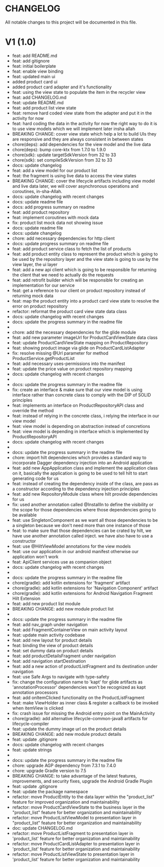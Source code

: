 # CHANGELOG

All notable changes to this project will be documented in this file.

# V1 (1.0)

- feat: add README.md
- feat: add gitignore
- feat: initial boilerplate
- feat: enable view binding
- feat: updated main ui
- added product card ui
- added product card adapter and it's functionality
- feat: using the view state to populate the item in the recycler view
- feat: add CHANGELOG.md
- feat: update README.md
- feat: add product list view state
- feat: remove hard coded view state from the adapter and put it in the activity for now
- feat: hard coding the data in the activity for now
  the right way to do it is to use view models which we will implement later insha allah
- BREAKING CHANGE: cover view state which help a lot to build UIs
  they are responsive and they are always consistent in between states
- chore(deps): add dependencies for the view model and the live data
- chore(deps): bump core-ktx from 1.7.0 to 1.9.0
- chore(sdk): update targetSdkVersion from 32 to 33
- chore(sdk): set compileSdkVersion from 32 to 33
- docs: update changelog
- feat: add a view model for our product list
- feat: the fragment is using live data to access the view states
- BREAKING CHANGE: cover the lifecycle artifacts including view model and live data later, we will
  cover asynchronous operations and coroutines, in-sha-Allah.
- docs: update changelog with recent changes
- docs: update readme file
- docs: add progress summary on readme
- feat: add product repository
- feat: implement coroutines with mock data
- fix: product list mock data not showing issue
- docs: update readme file
- docs: update changelog
- chore: add necessary dependencies for http client
- docs: update progress summary on readme file
- feat: add product service class to fetch the list of products
- feat: add product entity class to represent the product which is going to be used by the
  repository layer and the view state is going to use by the view layer, the ui layer
- feat: add a new api client which is going to be responsible for returning the client that we need
  to actually do the requests
- feat: add retrofit builder which will be responsible for creating an implementation for our
  service
- feat: get a reference to our client on product repository instead of returning mock data
- feat: map the product entity into a product card view state to resolve the error on product
  repository
- refactor: reformat the product card view state data class
- docs: update changelog with recent changes
- docs: update the progress summary in the readme file
-
- chore: add the necessary dependencies for the glide module
- feat: add new parameter imageUrl for ProductCardViewState data class
- feat: update ProductCardViewState mapping on ProductRepository
- feat: showing product image via glide on ProductCardListAdapter
- fix: resolve missing @Url parameter for method ProductService.getProductList
- feat: add necessary uses-permissions into the manifest
- feat: update the price value on product repository mapping
- docs: update changelog with recent changes
-
- docs: update the progress summary in the readme file
- fix: create an interface & make sure that our view model is using interface rather than concrete
  class to comply with the DIP of SOLID principles
- feat: implements an interface on ProductRepositoryAPI class and override the method
- feat: instead of relying in the concrete class, i relying the interface in our view model
- feat: view model is depending on abstraction instead of concretions
- feat: view model is depending in interface which is implemented by ProductRepositoryAPI
- docs: update changelog with recent changes
-
- docs: update the progress summary in the readme file
- chore: import hilt dependencies which provides a standard way to incorporate Dagger dependency
  injection into an Android application
- feat: add new AppApplication class and implement the application class on it, basically the
  application is going to be used to tell hilt to start generating code for us
- feat: instead of creating the dependency inside of the class, are pass as a constructor according
  to the dependency injection principles
- feat: add new RepositoryModule class where hilt provide dependencies for us
- fix: used another annotation called @InstallIn to define the visibility or the scope for those
  dependencies where those dependencies going to be available
- feat: use SingletonComponent as we want all those dependencies to be a singleton because we don't
  need more than one instance of those
- feat: to make sure that those dependencies can be crated by hilt, we have use another annotation
  called inject. we have also have to use a constructor
- feat: use @HiltViewModel annotations for the view models
- feat: use our application in our android manifest otherwise our application won't work
- feat: ApiClient services use as companion object
- docs: update changelog with recent changes
-
- docs: update the progress summary in the readme file
- chore(gradle): add kotlin extensions for 'fragment' artifact
- chore(gradle): add kotlin extensions for 'Navigation Component' artifact
- chore(gradle): add kotlin extensions for Android Navigation Fragment Hilt Extension
- feat: add new product list module
- BREAKING CHANGE: add new module product list
-
- docs: update the progress summary in the readme file
- feat: add nav_graph under navigation
- feat: add FragmentContainerView on main activity layout
- feat: update main activity codebase
- feat: add new layout for product details
- feat: binding the view of product details
- feat: set dummy data on product details
- feat: add productDetailsFragment under navigation
- feat: add navigation startDestination
- feat: add a new action of productListFragment and its destination under navigation
- feat: use Safe Args to navigate with type-safety
- fix: change the configuration name to 'kapt' for glide artifacts as 'annotationProcessor'
  dependencies won't be recognized as kapt annotation processors
- feat: add onItemClicked functionality on the ProductListFragment
- feat: make ViewHolder as inner class & register a callback to be invoked when itemView is clicked
- fix: crash issue for missing the Android entry point on the MainActivity
- chore(gradle): add alternative lifecycle-common-java8 artifacts for lifecycle-compiler
- feat: update the dummy image url on the product details
- BREAKING CHANGE: add new module product details
- feat: update .gitignore
- docs: update changelog with recent changes
- feat: update strings
-
- docs: update the progress summary in the readme file
- chore: upgrade AGP dependency from 7.3.1 to 7.4.0
- chore: upgrade Gradle version to 7.5
- BREAKING CHANGE: to take advantage of the latest features, improvements, and security fixes,
  upgrade the Android Gradle Plugin
- feat: update .gitignore
- feat: update the package namespace
- refactor: move ProductEntity to the data layer within the "product_list" feature for improved
  organization and maintainability
- refactor: move ProductCardViewState to the business layer in the "product_list" feature for better
  organization and maintainability
- refactor: move ProductListViewModel to presentation layer in "product_list" feature for better
  organization and maintainability
- doc: update CHANGELOG.md
- refactor: move ProductListFragment to presentation layer in 'product_list' feature for better
  organization and maintainability
- refactor: move ProductCardListAdapter to presentation layer in 'product_list' feature for better
  organization and maintainability
- refactor: move ProductListViewState to presentation layer in 'product_list' feature for better
  organization and maintainability